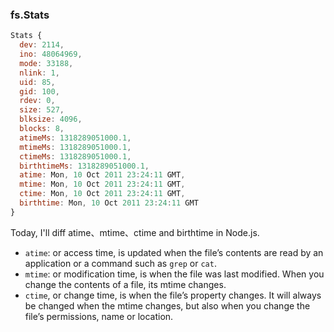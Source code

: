 <!--
abbrlink: jwdjdbiz
-->

### fs.Stats

```js
Stats {
  dev: 2114,
  ino: 48064969,
  mode: 33188,
  nlink: 1,
  uid: 85,
  gid: 100,
  rdev: 0,
  size: 527,
  blksize: 4096,
  blocks: 8,
  atimeMs: 1318289051000.1,
  mtimeMs: 1318289051000.1,
  ctimeMs: 1318289051000.1,
  birthtimeMs: 1318289051000.1,
  atime: Mon, 10 Oct 2011 23:24:11 GMT,
  mtime: Mon, 10 Oct 2011 23:24:11 GMT,
  ctime: Mon, 10 Oct 2011 23:24:11 GMT,
  birthtime: Mon, 10 Oct 2011 23:24:11 GMT
}
```

Today, I'll diff atime、mtime、ctime and birthtime in Node.js.

* `atime`: or access time, is updated when the file’s contents are read by an application or a command such as `grep` or `cat`.
* `mtime`: or modification time, is when the file was last modified. When you change the contents of a file, its mtime changes.
* `ctime`, or change time, is when the file’s property changes. It will always be changed when the mtime changes, but also when you change the file’s permissions, name or location.